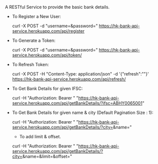 A RESTful Service to provide the basic bank details.

- To Register a New User:

    curl -X POST -d "username=<username>&password=<password>" https://hk-bank-api-service.herokuapp.com/api/register

- To Generate a Token:

    curl -X POST -d "username=<username>&password=<password>" https://hk-bank-api-service.herokuapp.com/api/token/


- To Refresh Token:

    curl -X POST -H "Content-Type: application/json" -d '{"refresh":"<Refresh Token>"}' https://hk-bank-api-service.herokuapp.com/api/refresh/



- To Get Bank Details for given IFSC:

    curl -H "Authorization: Bearer <Access Token>" "https://hk-bank-api-service.herokuapp.com/api/getBankDetails/?ifsc=ABHY0065001"



- To Get Bank Details for given name & city (Default Pagination Size : 1):

    curl -H "Authorization: Bearer <Access Token>" "https://hk-bank-api-service.herokuapp.com/api/getBankDetails/?city=<city>&name=<name>"


    - To add limit & offset.

    curl -H "Authorization: Bearer <Access Token>" "https://hk-bank-api-service.herokuapp.com/api/getBankDetails/?city=<city>&name=<name>&limit=<limit>&offset=<offset>"
